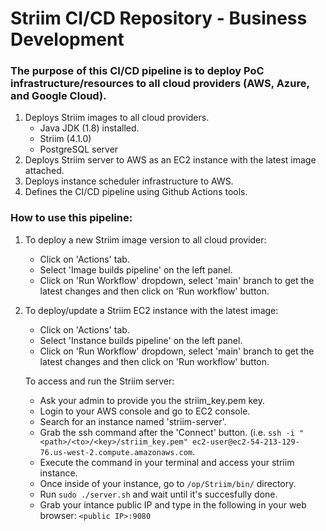# Striim CI/CD Repository - Business Development
### The purpose of this CI/CD pipeline is to deploy PoC infrastructure/resources to all cloud providers (AWS, Azure, and Google Cloud).

1) Deploys Striim images to all cloud providers.
    - Java JDK (1.8) installed.
    - Striim (4.1.0)
    - PostgreSQL server
2) Deploys Striim server to AWS as an EC2 instance with the latest image attached.
3) Deploys instance scheduler infrastructure to AWS.
4) Defines the CI/CD pipeline using Github Actions tools.

### How to use this pipeline:
1) To deploy a new Striim image version to all cloud provider:
    - Click on 'Actions' tab.
    - Select 'Image builds pipeline' on the left panel.
    - Click on 'Run Workflow' dropdown, select 'main' branch to get the latest changes and then click on 'Run workflow' button.
 
2) To deploy/update a Striim EC2 instance with the latest image:
    - Click on 'Actions' tab.
    - Select 'Instance builds pipeline' on the left panel.
    - Click on 'Run Workflow' dropdown, select 'main' branch to get the latest changes and then click on 'Run workflow' button.
    
    To access and run the Striim server:
     - Ask your admin to provide you the striim_key.pem key.
     - Login to your AWS console and go to EC2 console.
     - Search for an instance named 'striim-server'.
     - Grab the ssh command after the 'Connect' button. (i.e. `ssh -i "<path>/<to>/<key>/striim_key.pem" ec2-user@ec2-54-213-129-76.us-west-2.compute.amazonaws.com`.
     - Execute the command in your terminal and access your striim instance.
     - Once inside of your instance, go to `/op/Striim/bin/` directory.
     - Run `sudo ./server.sh` and wait until it's succesfully done.
     - Grab your intance public IP and type in the following in your web browser: `<public IP>:9080`
      
